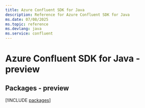 ```yaml
---
title: Azure Confluent SDK for Java
description: Reference for Azure Confluent SDK for Java
ms.date: 07/08/2025
ms.topic: reference
ms.devlang: java
ms.service: confluent
---
```

# Azure Confluent SDK for Java - preview
## Packages - preview
[!INCLUDE [packages](confluent-index.md)]